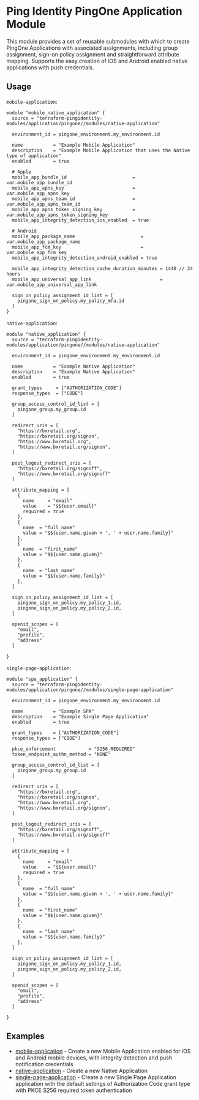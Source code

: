 # Ping Identity PingOne Application Module

This module provides a set of reusable submodules with which to create PingOne Applications with associated assignments, including group assignment, sign-on policy assignment and straightforward attribute mapping.  Supports the easy creation of iOS and Android enabled native applications with push credentials.

## Usage

`mobile-application`:

```hcl
module "mobile_native_application" {
  source = "terraform-pingidentity-modules/application/pingone//modules/native-application"
  
  environment_id = pingone_environment.my_environment.id

  name           = "Example Mobile Application"
  description    = "Example Mobile Application that uses the Native type of application"
  enabled        = true
  
  # Apple
  mobile_app_bundle_id                        = var.mobile_app_bundle_id
  mobile_app_apns_key                         = var.mobile_app_apns_key
  mobile_app_apns_team_id                     = var.mobile_app_apns_team_id
  mobile_app_apns_token_signing_key           = var.mobile_app_apns_token_signing_key
  mobile_app_integrity_detection_ios_enabled  = true
  
  # Android
  mobile_app_package_name                        = var.mobile_app_package_name
  mobile_app_fcm_key                             = var.mobile_app_fcm_key
  mobile_app_integrity_detection_android_enabled = true

  mobile_app_integrity_detection_cache_duration_minutes = 1440 // 24 hours
  mobile_app_universal_app_link                         = var.mobile_app_universal_app_link

  sign_on_policy_assignment_id_list = [
    pingone_sign_on_policy.my_policy_mfa.id
  ]
}
```

`native-application`:

```hcl
module "native_application" {
  source = "terraform-pingidentity-modules/application/pingone//modules/native-application"
  
  environment_id = pingone_environment.my_environment.id

  name           = "Example Native Application"
  description    = "Example Native Application"
  enabled        = true

  grant_types     = ["AUTHORIZATION_CODE"]
  response_types  = ["CODE"]
  
  group_access_control_id_list = [
    pingone_group.my_group.id
  ]
  
  redirect_uris = [
    "https://bxretail.org",
    "https://bxretail.org/signon",
    "https://www.bxretail.org",
    "https://www.bxretail.org/signon",
  ]
  
  post_logout_redirect_uris = [
    "https://bxretail.org/signoff",
    "https://www.bxretail.org/signoff"
  ]

  attribute_mapping = [
    {
      name     = "email"
      value    = "$${user.email}"
      required = true
    },
    {
      name  = "full_name"
      value = "$${user.name.given + ', ' + user.name.family}"
    },
    {
      name  = "first_name"
      value = "$${user.name.given}"
    },
    {
      name  = "last_name"
      value = "$${user.name.family}"
    },
  ]

  sign_on_policy_assignment_id_list = [
    pingone_sign_on_policy.my_policy_1.id,
    pingone_sign_on_policy.my_policy_2.id,
  ]

  openid_scopes = [
    "email",
    "profile",
    "address"
  ]

}
```

`single-page-application`:

```hcl
module "spa_application" {
  source = "terraform-pingidentity-modules/application/pingone//modules/single-page-application"

  environment_id = pingone_environment.my_environment.id

  name           = "Example SPA"
  description    = "Example Single Page Application"
  enabled        = true

  grant_types    = ["AUTHORIZATION_CODE"]
  response_types = ["CODE"]

  pkce_enforcement            = "S256_REQUIRED"
  token_endpoint_authn_method = "NONE"
  
  group_access_control_id_list = [
    pingone_group.my_group.id
  ]
  
  redirect_uris = [
    "https://bxretail.org",
    "https://bxretail.org/signon",
    "https://www.bxretail.org",
    "https://www.bxretail.org/signon",
  ]
  
  post_logout_redirect_uris = [
    "https://bxretail.org/signoff",
    "https://www.bxretail.org/signoff"
  ]

  attribute_mapping = [
    {
      name     = "email"
      value    = "$${user.email}"
      required = true
    },
    {
      name  = "full_name"
      value = "$${user.name.given + ', ' + user.name.family}"
    },
    {
      name  = "first_name"
      value = "$${user.name.given}"
    },
    {
      name  = "last_name"
      value = "$${user.name.family}"
    },
  ]

  sign_on_policy_assignment_id_list = [
    pingone_sign_on_policy.my_policy_1.id,
    pingone_sign_on_policy.my_policy_2.id,
  ]

  openid_scopes = [
    "email",
    "profile",
    "address"
  ]

}
```

## Examples

- [mobile-application](https://github.com/terraform-pingidentity-modules/terraform-pingone-application/tree/main/examples/mobile-application) - Create a new Mobile Application enabled for iOS and Android mobile devices, with integrity detection and push notification credentials
- [native-application](https://github.com/terraform-pingidentity-modules/terraform-pingone-application/tree/main/examples/native-application) - Create a new Native Application
- [single-page-application](https://github.com/terraform-pingidentity-modules/terraform-pingone-application/tree/main/examples/single-page-application) - Create a new Single Page Application application with the default settings of Authorization Code grant type with PKCE S256 required token authentication
